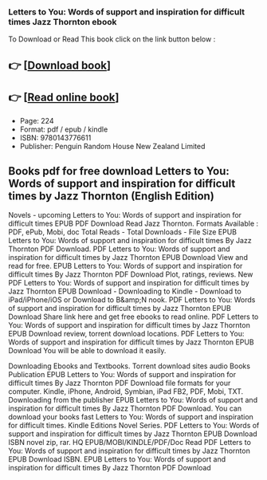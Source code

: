 ### Letters to You: Words of support and inspiration for difficult times Jazz Thornton ebook

To Download or Read This book click on the link button below :

## 👉  [**[Download book](http://ebooksharez.info/download.php?group=book&from=github.com&id=655163&lnk=1060 "Download book")**]

## 👉  [**[Read online book](http://ebooksharez.info/download.php?group=book&from=github.com&id=655163&lnk=1060 "Read online book")**]


* Page: 224
* Format: pdf / epub / kindle
* ISBN: 9780143776611
* Publisher: Penguin Random House New Zealand Limited



## Books pdf for free download Letters to You: Words of support and inspiration for difficult times by Jazz Thornton (English Edition)


Novels - upcoming Letters to You: Words of support and inspiration for difficult times EPUB PDF Download Read Jazz Thornton. Formats Available : PDF, ePub, Mobi, doc Total Reads - Total Downloads - File Size EPUB Letters to You: Words of support and inspiration for difficult times By Jazz Thornton PDF Download. PDF Letters to You: Words of support and inspiration for difficult times by Jazz Thornton EPUB Download View and read for free. EPUB Letters to You: Words of support and inspiration for difficult times By Jazz Thornton PDF Download Plot, ratings, reviews. New PDF Letters to You: Words of support and inspiration for difficult times by Jazz Thornton EPUB Download - Downloading to Kindle - Download to iPad/iPhone/iOS or Download to B&amp;amp;N nook. PDF Letters to You: Words of support and inspiration for difficult times by Jazz Thornton EPUB Download Share link here and get free ebooks to read online. PDF Letters to You: Words of support and inspiration for difficult times by Jazz Thornton EPUB Download review, torrent download locations. PDF Letters to You: Words of support and inspiration for difficult times by Jazz Thornton EPUB Download You will be able to download it easily.

Downloading Ebooks and Textbooks. Torrent download sites audio Books Publication EPUB Letters to You: Words of support and inspiration for difficult times By Jazz Thornton PDF Download file formats for your computer. Kindle, iPhone, Android, Symbian, iPad FB2, PDF, Mobi, TXT. Downloading from the publisher EPUB Letters to You: Words of support and inspiration for difficult times By Jazz Thornton PDF Download. You can download your books fast Letters to You: Words of support and inspiration for difficult times. Kindle Editions Novel Series. PDF Letters to You: Words of support and inspiration for difficult times by Jazz Thornton EPUB Download ISBN novel zip, rar. HQ EPUB/MOBI/KINDLE/PDF/Doc Read PDF Letters to You: Words of support and inspiration for difficult times by Jazz Thornton EPUB Download ISBN. EPUB Letters to You: Words of support and inspiration for difficult times By Jazz Thornton PDF Download





